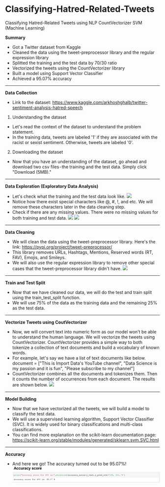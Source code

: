 # Classifying-Hatred-Related-Tweets
  Classifying Hatred-Related Tweets using NLP CountVectorizer SVM (Machine Learning)

**Summary**
- Got a Twitter dataset from Kaggle
- Cleaned the data using the tweet-preprocessor library and the regular expression library
- Splitted the training and the test data by 70/30 ratio
- Vectorized the tweets using the CountVectorizer library
- Built a model using Support Vector Classifier
- Achieved a 95.07% accuracy
-------------------------------------------------------------------------------------------------------
**Data Collection**
- Link to the dataset: https://www.kaggle.com/arkhoshghalb/twitter-sentiment-analysis-hatred-speech
1. Understanding the dataset
 - Let's read the context of the dataset to understand the problem statement. 
 - In the training data, tweets are labeled '1' if they are associated with the racist or sexist sentiment. Otherwise, tweets are labeled '0'. 
2. Downloading the dataset
 - Now that you have an understanding of the dataset, go ahead and download two csv files - the training and the test data. Simply click "Download (5MB)."
-------------------------------------------------------------------------------------------------------
**Data Exploration (Exploratory Data Analysis)**
- Let's check what the training and the test data look like.
 ![](/images/1.png)
- Notice how there exist special characters like @, #, !, and etc. We will remove these characters later in the data cleaning step. 
- Check if there are any missing values. There were no missing values for both training and test data.
  ![](/images/2..png)
  ![](/images/3.png)
-------------------------------------------------------------------------------------------------------
**Data Cleaning**
- We will clean the data using the tweet-preprocessor library. Here's the link: https://pypi.org/project/tweet-preprocessor/
- This library removes URLs, Hashtags, Mentions, Reserved words (RT, FAV), Emojis, and Smileys.
- We will also use the regular expression library to remove other special cases that the tweet-preprocessor library didn't have.
  ![](/images/4.png)
-------------------------------------------------------------------------------------------------------
**Train and Test Split**
- Now that we have cleaned our data, we will do the test and train split using the train_test_split function.
- We will use 75% of the data as the training data and the remaining 25% as the test data.
-------------------------------------------------------------------------------------------------------
**Vectorize Tweets using CoutVectorizer**
- Now, we will convert text into numeric form as our model won't be able to understand the human language. We will vectorize the tweets using CountVectorizer. CountVectorizer provides a simple way to both tokenize a collection of text documents and build a vocabulary of known words. 
- For example, let's say we have a list of text documents like below.
  document = ["This is Import Data's YouTube channel",
            "Data Science is my passion and it is fun",
            "Please subscribe to my channel"]
- CountVectorizer combines all the documents and tokenizes them. Then it counts the number of occurrences from each document. The results are shown below.
  ![](/images/5.png)
-------------------------------------------------------------------------------------------------------
**Model Building**
- Now that we have vectorized all the tweets, we will build a model to classify the test data. 
- We will use a supervised learning algorithm, Support Vector Classifier (SVC). It is widely used for binary classifications and multi-class classifications.
- You can find more explanation on the scikit-learn documentation page: https://scikit-learn.org/stable/modules/generated/sklearn.svm.SVC.html
-------------------------------------------------------------------------------------------------------
**Accuracy**
- And here we go! The accuracy turned out to be 95.07%!
![](/accuracy.png)
